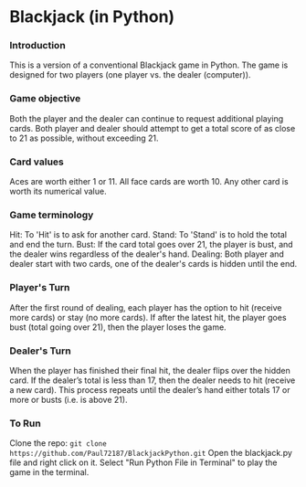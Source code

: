 # Blackjack (in Python)

### Introduction
This is a version of a conventional Blackjack game in Python.
The game is designed for two players (one player vs. the dealer (computer)).

### Game objective
Both the player and the dealer can continue to request additional playing cards.
Both player and dealer should attempt to get a total score of as close to 21 as possible, without exceeding 21.

### Card values
Aces are worth either 1 or 11.
All face cards are worth 10.
Any other card is worth its numerical value.

### Game terminology
Hit: To 'Hit' is to ask for another card.
Stand: To 'Stand' is to hold the total and end the turn.
Bust: If the card total goes over 21, the player is bust, and the dealer wins regardless of the dealer's hand.
Dealing: Both player and dealer start with two cards, one of the dealer's cards is hidden until the end.

### Player's Turn
After the first round of dealing, each player has the option to hit (receive more cards) or stay (no more cards). If after the latest hit, the player goes bust (total going over 21), then the player loses the game.

### Dealer's Turn
When the player has finished their final hit, the dealer flips over the hidden card. If the dealer’s total is less than 17, then the dealer needs to hit (receive a new card). This process repeats until the dealer’s hand either totals 17 or more or busts (i.e. is above 21).

### To Run
Clone the repo: `git clone https://github.com/Paul72187/BlackjackPython.git`
Open the blackjack.py file and right click on it. Select "Run Python File in Terminal" to play the game in the terminal.
